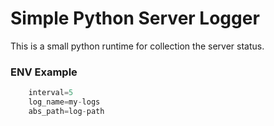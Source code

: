 # Simple Python Server Logger
This is a small python runtime for collection the server status.

### ENV Example
```javascript
    interval=5
    log_name=my-logs
    abs_path=log-path
```